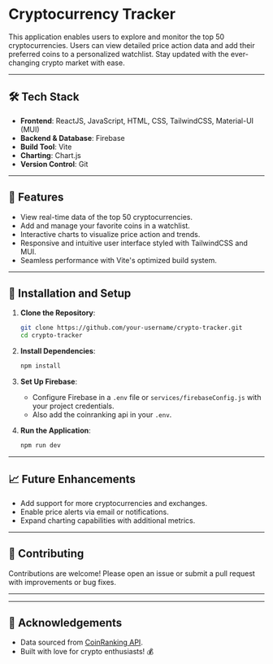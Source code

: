 # Cryptocurrency Tracker

This application enables users to explore and monitor the top 50 cryptocurrencies. Users can view detailed price action data and add their preferred coins to a personalized watchlist. Stay updated with the ever-changing crypto market with ease.

---

## 🛠️ Tech Stack

- **Frontend**: ReactJS, JavaScript, HTML, CSS, TailwindCSS, Material-UI (MUI)
- **Backend & Database**: Firebase
- **Build Tool**: Vite
- **Charting**: Chart.js
- **Version Control**: Git

---

## 🚀 Features

- View real-time data of the top 50 cryptocurrencies.
- Add and manage your favorite coins in a watchlist.
- Interactive charts to visualize price action and trends.
- Responsive and intuitive user interface styled with TailwindCSS and MUI.
- Seamless performance with Vite's optimized build system.

---

## 🔧 Installation and Setup

1. **Clone the Repository**:
   ```bash
   git clone https://github.com/your-username/crypto-tracker.git
   cd crypto-tracker
   ```

2. **Install Dependencies**:
   ```bash
   npm install
   ```

3. **Set Up Firebase**:
   - Configure Firebase in a `.env` file or `services/firebaseConfig.js` with your project credentials.
   - Also add the coinranking api in your `.env`.

4. **Run the Application**:
   ```bash
   npm run dev
   ```


---

## 📈 Future Enhancements

- Add support for more cryptocurrencies and exchanges.
- Enable price alerts via email or notifications.
- Expand charting capabilities with additional metrics.

---

## 🙌 Contributing

Contributions are welcome! Please open an issue or submit a pull request with improvements or bug fixes.

---


---

## 🌟 Acknowledgements

- Data sourced from [CoinRanking API](https://www.coinranking.com/).
- Built with love for crypto enthusiasts! 💰
